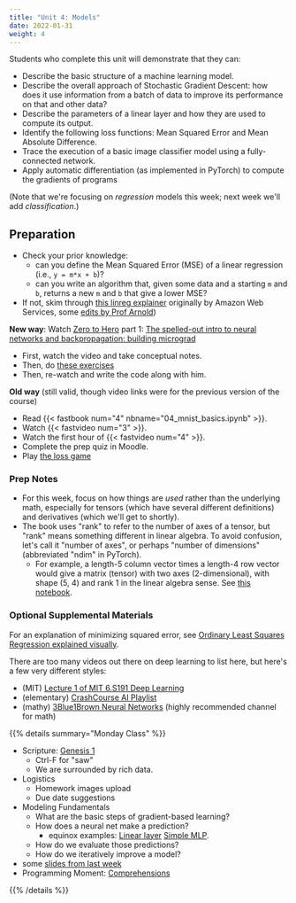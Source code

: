 ```yaml
---
title: "Unit 4: Models"
date: 2022-01-31
weight: 4
---
```


Students who complete this unit will demonstrate that they can:

- Describe the basic structure of a machine learning model.
- Describe the overall approach of Stochastic Gradient Descent: how does it use information from a batch of data to improve its performance on that and other data?
- Describe the parameters of a linear layer and how they are used to compute its output.
- Identify the following loss functions: Mean Squared Error and Mean Absolute Difference.
- Trace the execution of a basic image classifier model using a fully-connected network. <!-- next year: clarify this one; it's currently trace-mnist fundamentals -->
- Apply automatic differentiation (as implemented in PyTorch) to compute the gradients of programs

(Note that we're focusing on *regression* models this week; next week we'll add *classification*.)

## Preparation

- Check your prior knowledge:
  - can you define the Mean Squared Error (MSE) of a linear regression (i.e., `y = m*x + b`)?
  - can you write an algorithm that, given some data and a starting `m` and `b`, returns a new `m` and `b` that give a lower MSE?
- If not, skim through [this linreg explainer](https://cs.calvin.edu/courses/info/602/resources/linreg-explainer/) originally by Amazon Web Services, some [edits by Prof Arnold](https://github.com/kcarnold/aws-mlu-explain))

**New way**: Watch [Zero to Hero](https://karpathy.ai/zero-to-hero.html) part 1: [The spelled-out intro to neural networks and backpropagation: building micrograd](https://www.youtube.com/watch?v=VMj-3S1tku0)

- First, watch the video and take conceptual notes.
- Then, do [these exercises](https://colab.research.google.com/drive/1FPTx1RXtBfc4MaTkf7viZZD4U2F9gtKN?usp=sharing#scrollTo=qXaH59eL9zxf)
- Then, re-watch and write the code along with him.

**Old way** (still valid, though video links were for the previous version of the course)

- Read {{< fastbook num="4" nbname="04_mnist_basics.ipynb" >}}.
- Watch {{< fastvideo num="3" >}}.
- Watch the first hour of {{< fastvideo num="4" >}}.
- Complete the prep quiz in Moodle.
- Play [the loss game](https://ds100.org/fa18/assets/lectures/lec09/loss_game.html)

### Prep Notes

- For this week, focus on how things are *used* rather than the underlying math, especially for tensors (which have several different definitions) and derivatives (which we'll get to shortly).
- The book uses "rank" to refer to the number of axes of a tensor, but "rank" means something different in linear algebra. To avoid confusion, let's call it "number of axes", or perhaps "number of dimensions" (abbreviated "ndim" in PyTorch).
  - For example, a length-5 column vector times a length-4 row vector would give a matrix (tensor) with two axes (2-dimensional), with shape (5, 4) and rank 1 in the linear algebra sense. See [this notebook](https://nbviewer.jupyter.org/github/kcarnold/cs344/blob/main/src/Number_of_Dimensions_is_not_Rank.ipynb).

### Optional Supplemental Materials

For an explanation of minimizing squared error, see [Ordinary Least Squares Regression explained visually](https://setosa.io/ev/ordinary-least-squares-regression/).

There are too many videos out there on deep learning to list here, but here's a few very different styles:

- (MIT) [Lecture 1 of MIT 6.S191 Deep Learning](https://www.youtube.com/watch?v=5tvmMX8r_OM&list=PLtBw6njQRU-rwp5__7C0oIVt26ZgjG9NI&index=1)
- (elementary) [CrashCourse AI Playlist](https://www.youtube.com/playlist?list=PL8dPuuaLjXtO65LeD2p4_Sb5XQ51par_b)
- (mathy) [3Blue1Brown Neural Networks](https://www.youtube.com/playlist?list=PLZHQObOWTQDNU6R1_67000Dx_ZCJB-3pi) (highly recommended channel for math)

<!-- - [$1 gesture recognizer](https://depts.washington.edu/acelab/proj/dollar/index.html) for a different style of simple model (we won't study this) -->

{{% details summary="Monday Class" %}}

- Scripture: [Genesis 1](https://www.biblegateway.com/passage/?search=Genesis%201&version=NIV)
  - Ctrl-F for "saw"
  - We are surrounded by rich data.
- Logistics
  - Homework images upload
  - Due date suggestions
- Modeling Fundamentals
  - What are the basic steps of gradient-based learning?
  - How does a neural net make a prediction?
    - equinox examples: [Linear layer](https://github.com/patrick-kidger/equinox/blob/27c985fb155aa36998c6e65c60ae50a818b1435d/equinox/nn/linear.py#L11) [Simple MLP](https://github.com/patrick-kidger/equinox/blob/27c985fb155aa36998c6e65c60ae50a818b1435d/equinox/nn/composed.py#L99).
  - How do we evaluate those predictions?
  - How do we iteratively improve a model?
- some [slides from last week](https://cs.calvin.edu/courses/cs/344/23sp/slides/w3/w3-data-and-ethics.html#21)
- Programming Moment: [Comprehensions](https://cs.calvin.edu/courses/cs/106/cur/units/14bonus/slides.html#/comprehensions) <!-- TODO: move these into local slides -->

{{% /details %}}
